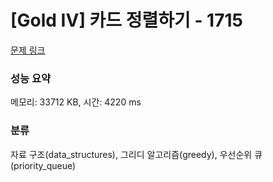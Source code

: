 # [Gold IV] 카드 정렬하기 - 1715 

[문제 링크](https://www.acmicpc.net/problem/1715) 

### 성능 요약

메모리: 33712 KB, 시간: 4220 ms

### 분류

자료 구조(data_structures), 그리디 알고리즘(greedy), 우선순위 큐(priority_queue)

